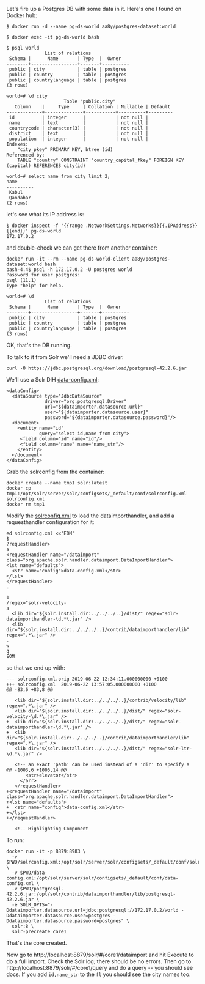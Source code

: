 Let's fire up a Postgres DB with some data in it. Here's one I found on Docker hub:

```
$ docker run -d --name pg-ds-world aa8y/postgres-dataset:world

$ docker exec -it pg-ds-world bash

$ psql world
              List of relations
 Schema |      Name       | Type  |  Owner   
--------+-----------------+-------+----------
 public | city            | table | postgres
 public | country         | table | postgres
 public | countrylanguage | table | postgres
(3 rows)

world=# \d city
                     Table "public.city"
   Column    |     Type     | Collation | Nullable | Default 
-------------+--------------+-----------+----------+---------
 id          | integer      |           | not null | 
 name        | text         |           | not null | 
 countrycode | character(3) |           | not null | 
 district    | text         |           | not null | 
 population  | integer      |           | not null | 
Indexes:
    "city_pkey" PRIMARY KEY, btree (id)
Referenced by:
    TABLE "country" CONSTRAINT "country_capital_fkey" FOREIGN KEY (capital) REFERENCES city(id)

world=# select name from city limit 2;                                                                                                                                                                         name   
----------
 Kabul
 Qandahar
(2 rows)
```

let's see what its IP address is:

```
$ docker inspect -f '{{range .NetworkSettings.Networks}}{{.IPAddress}}{{end}}' pg-ds-world  
172.17.0.2
```

and double-check we can get there from another container:

```
docker run -it --rm --name pg-ds-world-client aa8y/postgres-dataset:world bash
bash-4.4$ psql -h 172.17.0.2 -U postgres world
Password for user postgres: 
psql (11.1)
Type "help" for help.

world=# \d
              List of relations
 Schema |      Name       | Type  |  Owner   
--------+-----------------+-------+----------
 public | city            | table | postgres
 public | country         | table | postgres
 public | countrylanguage | table | postgres
(3 rows)
```

OK, that's the DB running.


To talk to it from Solr we'll need a JDBC driver.
```
curl -O https://jdbc.postgresql.org/download/postgresql-42.2.6.jar
```
We'll use a Solr DIH [data-config.xml](data-config.xml):

```
<dataConfig>
  <dataSource type="JdbcDataSource" 
              driver="org.postgresql.Driver"
              url="${dataimporter.datasource.url}"
              user="${dataimporter.datasource.user}"
              password="${dataimporter.datasource.password}"/>
  <document>
    <entity name="id" 
            query="select id,name from city">
     <field column="id" name="id"/>
     <field column="name" name="name_str"/>
    </entity>
  </document>
</dataConfig>
```

Grab the solrconfig from the container:

```
docker create --name tmp1 solr:latest
docker cp tmp1:/opt/solr/server/solr/configsets/_default/conf/solrconfig.xml solrconfig.xml
docker rm tmp1
```

Modify the [solrconfig.xml](solrconfig.xml) to load the dataimporthandler, and add a requesthandler configuration for it:

```
ed solrconfig.xml <<'EOM'
$
?requestHandler>
a
<requestHandler name="/dataimport" class="org.apache.solr.handler.dataimport.DataImportHandler">
<lst name="defaults">
  <str name="config">data-config.xml</str>
</lst>
</requestHandler>
.

1
/regex="solr-velocity-
a
  <lib dir="${solr.install.dir:../../../..}/dist/" regex="solr-dataimporthandler-\d.*\.jar" />
  <lib dir="${solr.install.dir:../../../..}/contrib/dataimporthandler/lib" regex=".*\.jar" />
.
w
q
EOM
```

so that we end up with:
```
--- solrconfig.xml.orig	2019-06-22 12:34:11.000000000 +0100
+++ solrconfig.xml	2019-06-22 13:57:05.000000000 +0100
@@ -83,6 +83,8 @@
 
   <lib dir="${solr.install.dir:../../../..}/contrib/velocity/lib" regex=".*\.jar" />
   <lib dir="${solr.install.dir:../../../..}/dist/" regex="solr-velocity-\d.*\.jar" />
+  <lib dir="${solr.install.dir:../../../..}/dist/" regex="solr-dataimporthandler-\d.*\.jar" />
+  <lib dir="${solr.install.dir:../../../..}/contrib/dataimporthandler/lib" regex=".*\.jar" />
   <lib dir="${solr.install.dir:../../../..}/dist/" regex="solr-ltr-\d.*\.jar" />
 
   <!-- an exact 'path' can be used instead of a 'dir' to specify a
@@ -1003,6 +1005,14 @@
       <str>elevator</str>
     </arr>
   </requestHandler>
+<requestHandler name="/dataimport" class="org.apache.solr.handler.dataimport.DataImportHandler">
+<lst name="defaults">
+  <str name="config">data-config.xml</str>
+</lst>
+</requestHandler>
 
   <!-- Highlighting Component

```

To run:

```
docker run -it -p 8879:8983 \
  -v $PWD/solrconfig.xml:/opt/solr/server/solr/configsets/_default/conf/solrconfig.xml \
  -v $PWD/data-config.xml:/opt/solr/server/solr/configsets/_default/conf/data-config.xml \
  -v $PWD/postgresql-42.2.6.jar:/opt/solr/contrib/dataimporthandler/lib/postgresql-42.2.6.jar \
  -e SOLR_OPTS="-Ddataimporter.datasource.url=jdbc:postgresql://172.17.0.2/world -Ddataimporter.datasource.user=postgres -Ddataimporter.datasource.password=postgres" \
  solr:8 \
  solr-precreate core1
```

That's the core created.

Now go to 
http://localhost:8879/solr/#/core1/dataimport and hit Execute to do a full import.
Check the Solr log; there should be no errors.
Then go to http://localhost:8879/solr/#/core1/query and do a query -- you should see docs.
If you add `id,name_str` to the `fl` you should see the city names too.

